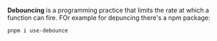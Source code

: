 **Debouncing** is a programming practice that limits the rate at which a function can fire. FOr example for depuncing there's a npm package:
```sh
pnpm i use-debounce
```